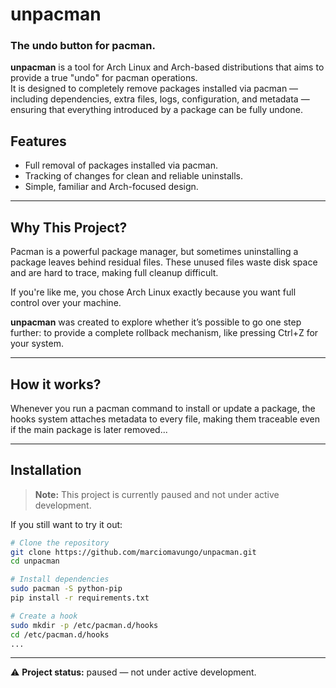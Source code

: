 # unpacman

### The undo button for pacman.

**unpacman** is a tool for Arch Linux and Arch-based distributions that aims to provide a true "undo" for pacman operations.  
It is designed to completely remove packages installed via pacman — including dependencies, extra files, logs, configuration, and metadata — ensuring that everything introduced by a package can be fully undone.

## Features
- Full removal of packages installed via pacman.
- Tracking of changes for clean and reliable uninstalls.
- Simple, familiar and Arch-focused design.

---

## Why This Project?
Pacman is a powerful package manager, but sometimes uninstalling a package leaves behind residual files. These unused files waste disk space and are hard to trace, making full cleanup difficult.
 
If you're like me, you chose Arch Linux exactly because you want full control over your machine.

**unpacman** was created to explore whether it’s possible to go one step further: to provide a complete rollback mechanism, like pressing Ctrl+Z for your system.

---

## How it works?
Whenever you run a pacman command to install or update a package, the hooks system attaches metadata to every file, making them traceable even if the main package is later removed...

---

## Installation
> **Note:** This project is currently paused and not under active development.  

If you still want to try it out:

```bash
# Clone the repository
git clone https://github.com/marciomavungo/unpacman.git
cd unpacman

# Install dependencies
sudo pacman -S python-pip
pip install -r requirements.txt

# Create a hook
sudo mkdir -p /etc/pacman.d/hooks
cd /etc/pacman.d/hooks
...
```
---

⚠️ **Project status:** paused — not under active development.